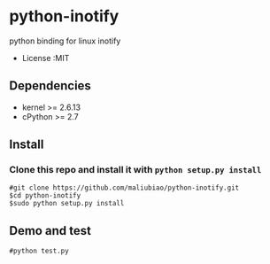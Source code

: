 python-inotify
==============
python binding for linux inotify 

* License     :MIT

## Dependencies
* kernel >= 2.6.13
* cPython >= 2.7

## Install
### Clone this repo and install it with `python setup.py install`

    #git clone https://github.com/maliubiao/python-inotify.git
    $cd python-inotify
    $sudo python setup.py install

## Demo and test
    
    #python test.py
